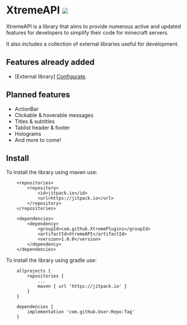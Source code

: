 # XtremeAPI [![](https://jitpack.io/v/XtremePlugins/XtremeAPI.svg)](https://jitpack.io/#XtremePlugins/XtremeAPI)
XtremeAPI is a library that aims to provide numerous active and updated features for developers to simplify their code for minecraft servers.

It also includes a collection of external libraries useful for development.

## Features already added

- [External library] [Configurate](https://github.com/SpongePowered/Configurate).

## Planned features

- ActionBar
- Clickable & hoverable messages
- Titles & subtitles
- Tablist header & footer
- Holograms
- And more to come!

## Install
To install the library using maven use:
```
    <repositories>
        <repository>
            <id>jitpack.io</id>
            <url>https://jitpack.io</url>
        </repository>
    </repositories>

    <dependencies>
        <dependency>
            <groupId>com.github.XtremePlugins</groupId>
            <artifactId>XtremeAPI</artifactId>
            <version>1.0.0</version>
        </dependency>
    </dependencies>
```
To install the library using gradle use:
```
	allprojects {
		repositories {
			...
			maven { url 'https://jitpack.io' }
		}
	}
  
	dependencies {
		implementation 'com.github.User:Repo:Tag'
	}
```
